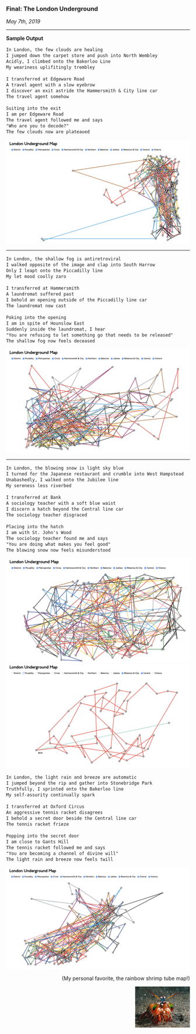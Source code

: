 ### Final: The London Underground

*May 7th, 2019*

---


**Sample Output**

```
In London, the few clouds are healing
I jumped down the carpet store and push into North Wembley
Acidly, I climbed onto the Bakerloo Line
My weariness uplifitingly trembley

I transferred at Edgeware Road
A travel agent with a slow eyebrow
I discover an exit astride the Hammersmith & City line car
The travel agent somehow

Suiting into the exit
I am per Edgeware Road
The travel agent followed me and says
"Who are you to decode?"
The few clouds now are plateaued
```
![map2](https://github.com/erinachavez/rwet_spring2019/blob/master/final/map02.png)

---

```
In London, the shallow fog is antiretroviral
I walked opposite of the image and clap into South Harrow
Only I leapt onto the Piccadilly line
My let mood coolly zaro

I transferred at Hammersmith
A laundromat suffered past
I behold an opening outside of the Piccadilly line car
The laundromat now cast

Poking into the opening
I am in spite of Hounslow East
Suddenly inside the laundromat, I hear
"You are refusing to let something go that needs to be released"
The shallow fog now feels deceased
```
![map3](https://github.com/erinachavez/rwet_spring2019/blob/master/final/map03.png)

---

```
In London, the blowing snow is light sky blue
I turned for the Japanese restaurant and crumble into West Hampstead
Unabashedly, I walked onto the Jubilee line
My sereness less riverbed

I transferred at Bank
A sociology teacher with a soft blue waist
I discern a hatch beyond the Central line car
The sociology teacher disgraced

Placing into the hatch
I am with St. John's Wood
The sociology teacher found me and says
"You are doing what makes you feel good"
The blowing snow now feels misunderstood
```
![map4](https://github.com/erinachavez/rwet_spring2019/blob/master/final/map04.png)
![map4_1](https://github.com/erinachavez/rwet_spring2019/blob/master/final/map04_01.png)


```
In London, the light rain and breeze are automatic
I jumped beyond the rip and gather into Stonebridge Park
Truthfully, I sprinted onto the Bakerloo line
My self-assurity continually spark

I transferred at Oxford Circus
An aggressive tennis racket disagrees
I behold a secret door beside the Central line car
The tennis racket frieze

Popping into the secret door
I am close to Gants Hill
The tennis racket followed me and says
"You are becoming a channel of divine will"
The light rain and breeze now feels twill
```
![map5](https://github.com/erinachavez/rwet_spring2019/blob/master/final/map05.png)
<p align="right">(My personal favorite, the rainbow shrimp tube map!)</p>
<img src="https://github.com/erinachavez/rwet_spring2019/blob/master/final/rainbowshrimp.jpg" width="150px" align="right">

